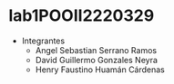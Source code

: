 # lab1POOII2220329
- Integrantes
  - Angel Sebastian Serrano Ramos
  - David Guillermo Gonzales Neyra
  - Henry Faustino Huamán Cárdenas
